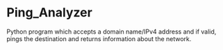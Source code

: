 # Ping_Analyzer
Python program which accepts a domain name/IPv4 address and if valid, pings the destination and returns information about the network.
